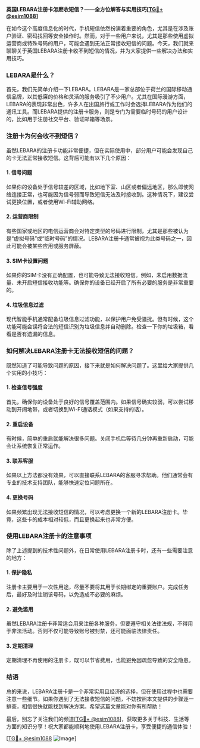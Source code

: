 **英国LEBARA注册卡怎麽收短信？——全方位解答与实用技巧[[TG💪+ @esim1088](https://t.me/s/esim1088)]**

在如今这个高度信息化的时代，手机短信依然扮演着重要的角色，尤其是在涉及账户验证、密码找回等安全操作时。然而，对于一些用户来说，尤其是那些使用虚拟运营商或特殊号码的用户，可能会遇到无法正常接收短信的问题。今天，我们就来聊聊关于英国LEBARA注册卡收不到短信的情况，并为大家提供一些解决办法和实用技巧。

### LEBARA是什么？

首先，我们先简单介绍一下LEBARA。LEBARA是一家总部位于荷兰的国际移动通信品牌，以其低廉的价格和灵活的服务吸引了不少用户。尤其在国际漫游方面，LEBARA的表现非常出色，许多人在出国旅行或工作时会选择LEBARA作为他们的通讯工具。而LEBARA提供的注册卡服务，则是专门为需要临时号码的用户设计的，比如用于注册社交平台、验证邮箱等场景。

### 注册卡为何会收不到短信？

虽然LEBARA的注册卡功能非常便捷，但在实际使用中，部分用户可能会发现自己的卡无法正常接收短信。这背后可能有以下几个原因：

#### 1. **信号问题**
   如果你的设备处于信号较差的区域，比如地下室、山区或者偏远地区，那么即使网络连接正常，也可能因为信号弱而导致短信无法及时接收到。这种情况下，建议尝试更换位置，或者使用Wi-Fi辅助网络。

#### 2. **运营商限制**
   有些国家或地区的电信运营商会对特定类型的号码进行限制，尤其是那些被认为是“虚拟号码”或“临时号码”的情况。LEBARA注册卡通常被视为此类号码之一，因此可能会被某些应用或服务屏蔽。

#### 3. **SIM卡设置问题**
   如果你的SIM卡没有正确配置，也可能导致无法接收短信。例如，未启用数据流量、未开启短信接收功能等。确保你的设备已经开启了所有必要的服务是非常重要的。

#### 4. **垃圾信息过滤**
   现代智能手机通常配备垃圾信息过滤功能，以保护用户免受骚扰。但有时候，这个功能可能会误将合法的短信识别为垃圾信息并自动删除。检查一下你的垃圾箱，看看是否有遗漏的信息。

### 如何解决LEBARA注册卡无法接收短信的问题？

既然知道了可能导致问题的原因，接下来就是如何解决问题了。这里给大家提供几个实用的小技巧：

#### 1. **检查信号强度**
   首先，确保你的设备处于良好的信号覆盖范围内。如果信号确实较弱，可以尝试移动到开阔地带，或者切换到Wi-Fi通话模式（如果支持的话）。

#### 2. **重启设备**
   有时候，简单的重启就能解决很多问题。关闭手机后等待几分钟再重新启动，可能会让系统恢复正常运作。

#### 3. **联系客服**
   如果以上方法都没有效果，可以直接联系LEBARA的客服寻求帮助。他们通常会有专业的技术支持团队，能够快速定位问题所在。

#### 4. **更换号码**
   如果频繁出现无法接收短信的情况，可以考虑更换一个新的LEBARA注册卡。毕竟，这些卡的成本相对较低，而且更换起来也非常方便。

### 使用LEBARA注册卡的注意事项

除了上述提到的技术性问题外，在日常使用LEBARA注册卡时，还有一些需要注意的地方：

#### 1. **保护隐私**
   注册卡主要用于一次性用途，尽量不要将其用于长期绑定的重要账户。完成任务后，最好及时注销该号码，以免造成不必要的麻烦。

#### 2. **避免滥用**
   虽然LEBARA注册卡非常适合用来注册各种服务，但要遵守相关法律法规，不得用于非法活动。否则不仅可能导致账号被封禁，还可能面临法律责任。

#### 3. **定期清理**
   定期清理不再使用的注册卡，既可以节省费用，也能避免因疏忽导致的安全隐患。

### 结语

总的来说，LEBARA注册卡是一个非常实用且经济的选择，但在使用过程中也需要注意一些细节。如果你遇到了无法接收短信的问题，不妨按照本文提供的步骤逐一排查，相信很快就能找到解决方案。希望这篇文章能对你有所帮助！

最后，别忘了关注我们的频道[[TG💪+ @esim1088](https://t.me/s/esim1088)]，获取更多关于科技、生活等方面的知识分享！祝大家都能顺利地使用LEBARA注册卡，享受便捷的通信体验！

[[TG💪+ @esim1088](https://t.me/s/esim1088) ![Image](https://i.postimg.cc/4NQfJmqS/Snipaste-2025-05-13-00-14-12.png)]